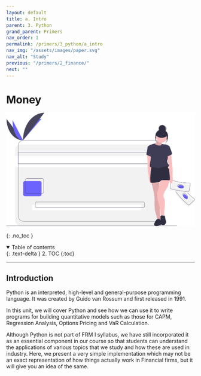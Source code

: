 ```yaml
---
layout: default
title: a. Intro
parent: 3. Python
grand_parent: Primers
nav_order: 1
permalink: /primers/3_python/a_intro
nav_img: "/assets/images/paper.svg"
nav_alt: "Study"
previous: "/primers/2_finance/"
next: ""
---
```


# Money

![Finance](/assets/images/primers/finance.svg)

{: .no_toc }

<details open markdown="block">
  <summary>
    Table of contents
  </summary>
  {: .text-delta }
2. TOC
{:toc}
</details>

---

<div class="theory" markdown="1">

## Introduction

Python is an interpreted, high-level and general-purpose programming language. It was created by Guido van Rossum and first released in 1991.

In this unit, we will cover Python and see how we can use it to write programs for building quantitative models such as those for CAPM, Regression Analysis, Options Pricing and VaR Calculation. 

Although Python is not part of FRM I syllabus, we have still incorporated it as an essential component in our course so that students can understand the applications of various topics that we study and how these are used in industry. Here, we present a very simple implementation which may not be an exact representation of how things actually work in Financial firms, but it will give you an idea of the same.

</div>
